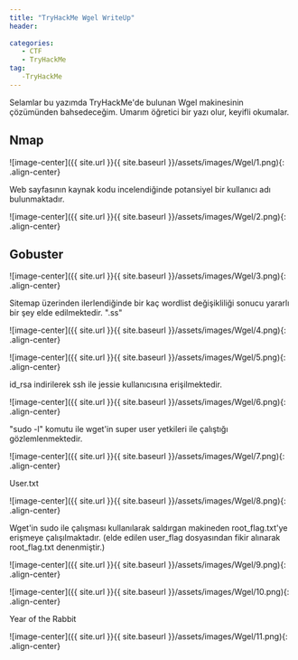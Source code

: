 ```yaml
---
title: "TryHackMe Wgel WriteUp"
header:
 
categories:
   - CTF
   - TryHackMe
tag:
   -TryHackMe
---
```


Selamlar bu yazımda TryHackMe'de bulunan Wgel makinesinin çözümünden bahsedeceğim. Umarım öğretici bir yazı olur, keyifli okumalar.

## Nmap 

![image-center]({{ site.url }}{{ site.baseurl }}/assets/images/Wgel/1.png){: .align-center}

Web sayfasının kaynak kodu incelendiğinde potansiyel bir kullanıcı adı bulunmaktadır.

![image-center]({{ site.url }}{{ site.baseurl }}/assets/images/Wgel/2.png){: .align-center}

## Gobuster

![image-center]({{ site.url }}{{ site.baseurl }}/assets/images/Wgel/3.png){: .align-center}

Sitemap üzerinden ilerlendiğinde bir kaç wordlist değişikliliği sonucu yararlı bir şey elde edilmektedir. ".ss"

![image-center]({{ site.url }}{{ site.baseurl }}/assets/images/Wgel/4.png){: .align-center}

![image-center]({{ site.url }}{{ site.baseurl }}/assets/images/Wgel/5.png){: .align-center}

id_rsa indirilerek ssh ile jessie kullanıcısına erişilmektedir.

![image-center]({{ site.url }}{{ site.baseurl }}/assets/images/Wgel/6.png){: .align-center}

"sudo -l" komutu ile wget'in super user yetkileri ile çalıştığı gözlemlenmektedir.

![image-center]({{ site.url }}{{ site.baseurl }}/assets/images/Wgel/7.png){: .align-center}

User.txt

![image-center]({{ site.url }}{{ site.baseurl }}/assets/images/Wgel/8.png){: .align-center}

Wget'in sudo ile çalışması kullanılarak saldırgan makineden root_flag.txt'ye erişmeye çalışılmaktadır. (elde edilen user_flag dosyasından fikir alınarak root_flag.txt denenmiştir.)

![image-center]({{ site.url }}{{ site.baseurl }}/assets/images/Wgel/9.png){: .align-center}

![image-center]({{ site.url }}{{ site.baseurl }}/assets/images/Wgel/10.png){: .align-center}

Year of the Rabbit

![image-center]({{ site.url }}{{ site.baseurl }}/assets/images/Wgel/11.png){: .align-center}

